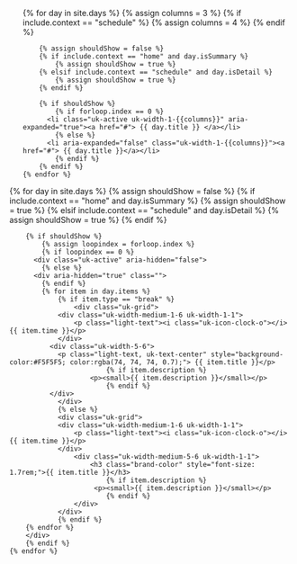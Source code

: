 <div class="uk-width-1-1">
  <ul class="uk-tab uk-tab-center uk-tab-grid uk-margin-large-bottom" data-uk-tab data-uk-switcher="{connect:'#Schedule'}">
		{% for day in site.days %}
  		{% assign columns = 3 %}
  		{% if include.context == "schedule" %}
  	    {% assign columns = 4 %}
  		{% endif %}
			
  		{% assign shouldShow = false %}
  		{% if include.context == "home" and day.isSummary %}
  			{% assign shouldShow = true %}
  		{% elsif include.context == "schedule" and day.isDetail %}
  			{% assign shouldShow = true %}
  		{% endif %}
			
  		{% if shouldShow %}
  			{% if forloop.index == 0 %}
          <li class="uk-active uk-width-1-{{columns}}" aria-expanded="true"><a href="#"> {{ day.title }} </a></li>
  			{% else %}
          <li aria-expanded="false" class="uk-width-1-{{columns}}"><a href="#"> {{ day.title }}</a></li>
  			{% endif %}
  		{% endif %}
  	{% endfor %}
  </ul>
		  
   <div id="Schedule" class="uk-switcher">
  	{% for day in site.days %}	
  		{% assign shouldShow = false %}
  		{% if include.context == "home" and day.isSummary %}
  			{% assign shouldShow = true %}
  		{% elsif include.context == "schedule" and day.isDetail %}
  			{% assign shouldShow = true %}
  		{% endif %}
			
  		{% if shouldShow %}
  			{% assign loopindex = forloop.index %}
  			{% if loopindex == 0 %}
          <div class="uk-active" aria-hidden="false">
  			{% else %}
          <div aria-hidden="true" class="">
  			{% endif %}
    		{% for item in day.items %}
  				{% if item.type == "break" %}
  					<div class="uk-grid">
      		  	<div class="uk-width-medium-1-6 uk-width-1-1">
          			<p class="light-text"><i class="uk-icon-clock-o"></i> {{ item.time }}</p>
       		   	</div>
  	          <div class="uk-width-5-6">
                <p class="light-text, uk-text-center" style="background-color:#F5F5F5; color:rgba(74, 74, 74, 0.7);"> {{ item.title }}</p>
  							{% if item.description %}
      				    <p><small>{{ item.description }}</small></p>
  							{% endif %}
  	          </div>
  			    </div>
  				{% else %}
         	 	<div class="uk-grid">
      		  	<div class="uk-width-medium-1-6 uk-width-1-1">
          			<p class="light-text"><i class="uk-icon-clock-o"></i> {{ item.time }}</p>
       		   	</div>
        		 	<div class="uk-width-medium-5-6 uk-width-1-1">
        				<h3 class="brand-color" style="font-size: 1.7rem;">{{ item.title }}</h3>
  							{% if item.description %}
      				     <p><small>{{ item.description }}</small></p>
  							{% endif %}
        			</div>
        		</div>
  				{% endif %}
  	    {% endfor %}
        </div>
  		{% endif %}
  	{% endfor %}
  </div>					  
</div>